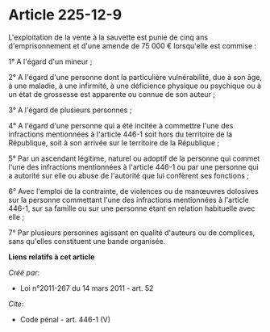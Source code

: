 # Article 225-12-9

L'exploitation de la vente à la sauvette est punie de cinq ans d'emprisonnement et d'une amende de 75 000 € lorsqu'elle est
commise : 

1° A l'égard d'un mineur ; 

2° A l'égard d'une personne dont la particulière vulnérabilité, due à son âge, à une maladie, à une infirmité, à une
déficience physique ou psychique ou à un état de grossesse est apparente ou connue de son auteur ; 

3° A l'égard de plusieurs personnes ; 

4° A l'égard d'une personne qui a été incitée à commettre l'une des infractions mentionnées à l'article 446-1 soit hors du
territoire de la République, soit à son arrivée sur le territoire de la République ; 

5° Par un ascendant légitime, naturel ou adoptif de la personne qui commet l'une des infractions mentionnées à l'article
446-1 ou par une personne qui a autorité sur elle ou abuse de l'autorité que lui confèrent ses fonctions ; 

6° Avec l'emploi de la contrainte, de violences ou de manœuvres dolosives sur la personne commettant l'une des infractions
mentionnées à l'article 446-1, sur sa famille ou sur une personne étant en relation habituelle avec elle ; 

7° Par plusieurs personnes agissant en qualité d'auteurs ou de complices, sans qu'elles constituent une bande organisée.

**Liens relatifs à cet article**

_Créé par_:

  - Loi n°2011-267 du 14 mars 2011 - art. 52

_Cite_:

  - Code pénal - art. 446-1 (V)
